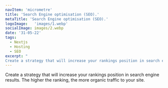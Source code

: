 ```yaml
---
navItem: 'micrometre'
title: 'Search Engine optimisation (SEO).'
metaTitle: 'Search Engine optimisation (SEO).'
logoImage:   'images/1.webp'
socialImage: images/2.webp
date: '31-05-22'
tags:
  - Nextjs
  - Hosting
  - SEO
excerpt: "
Create a strategy that will increase your rankings position in search engine results."
---
```


Create a strategy that will increase your rankings position in search engine results. The higher the ranking, the more organic traffic to your site.
